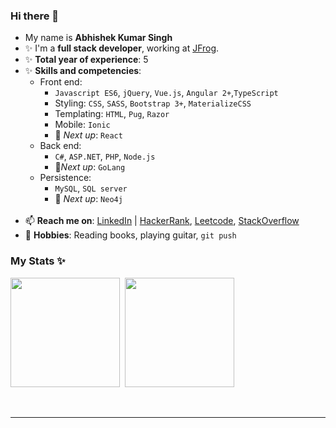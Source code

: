 <!--
**Abhishek325/abhishek325** is a ✨ _special_ ✨ repository because its `README.md` (this file) appears on your GitHub profile.

Here are some ideas to get you started:

- 🔭 I’m currently working on ...
- 🌱 I’m currently learning ...
- 👯 I’m looking to collaborate on ...
- 🤔 I’m looking for help with ...
- 📫 Reach me at iamtheking1abhishek@gmail.com
- 😄 Pronouns: ...
- ⚡ Fun fact: ...
-->

### Hi there 👋
- My name is **Abhishek Kumar Singh**
- ✨ I'm a **full stack developer**, working at <a href="http://jfrog.com/">JFrog</a>.
- ✨ **Total year of experience**: 5
- ✨ **Skills and competencies**:
  - Front end:
    - `Javascript ES6`, `jQuery`, `Vue.js`, `Angular 2+`,`TypeScript`
    - Styling: `CSS`, `SASS`, `Bootstrap 3+`, `MaterializeCSS`
    - Templating: `HTML`, `Pug`, `Razor`
    - Mobile: `Ionic`
    - 🌱 *Next up*: `React`
  - Back end: 
    - `C#`, `ASP.NET`, `PHP`, `Node.js`
    - 🌱*Next up*: `GoLang`
  - Persistence:
    - `MySQL`, `SQL server`
    - 🌱 *Next up*: `Neo4j`
  <br>
- 📫 **Reach me on**: <a href="https://www.linkedin.com/in/abhishek-ks/">LinkedIn</a> | <a href="https://hackerrank.com/AbhisheKkSingh">HackerRank</a>, <a href="https://leetcode.com/abhishek-ks/">Leetcode</a>, <a href="https://stackoverflow.com/users/4958453/abhishek">StackOverflow</a>
- 🔭 **Hobbies**: Reading books, playing guitar, `git push`

### My Stats ✨
<a><img height="175px" src="https://github-readme-stats.vercel.app/api?username=abhishek325&show_icons=true&theme=react" />&nbsp; <img height="175px" src="https://github-readme-stats.vercel.app/api/top-langs/?username=abhishek325&count_private=true&show_icons=true&theme=react&layout=compact&langs_count=8" /></a>

<br>

<hr>

<!--* ⚡ Fun fact: I love Coding, Space, Religion, and History, and think about them all at the same time-->

<!--
**Aniruddh-482/Aniruddh-482** is a ✨ _special_ ✨ repository because its `README.md` (this file) appears on your GitHub profile.
Here are some ideas to get you started:
-->

